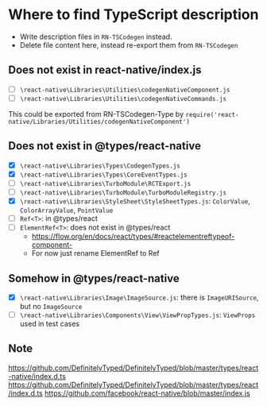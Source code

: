# Where to find TypeScript description

- Write description files in `RN-TSCodegen` instead.
- Delete file content here, instead re-export them from `RN-TSCodegen`

## Does not exist in react-native/index.js

- [ ] `\react-native\Libraries\Utilities\codegenNativeComponent.js`
- [ ] `\react-native\Libraries\Utilities\codegenNativeCommands.js`

This could be exported from RN-TSCodegen-Type by `require('react-native/Libraries/Utilities/codegenNativeComponent')`

## Does not exist in @types/react-native

- [x] `\react-native\Libraries\Types\CodegenTypes.js`
- [x] `\react-native\Libraries\Types\CoreEventTypes.js`
- [ ] `\react-native\Libraries\TurboModule\RCTExport.js`
- [ ] `\react-native\Libraries\TurboModule\TurboModuleRegistry.js`
- [x] `\react-native\Libraries\StyleSheet\StyleSheetTypes.js`: `ColorValue`, `ColorArrayValue`, `PointValue`
- [ ] `Ref<T>`: in @types/react
- [ ] `ElementRef<T>`: does not exist in @types/react
  - https://flow.org/en/docs/react/types/#reactelementreftypeof-component-
  - For now just rename ElementRef to Ref

## Somehow in @types/react-native

- [x] `\react-native\Libraries\Image\ImageSource.js`: there is `ImageURISource`, but no `ImageSource`
- [ ] `\react-native\Libraries\Components\View\ViewPropTypes.js`: `ViewProps` used in test cases

## Note

https://github.com/DefinitelyTyped/DefinitelyTyped/blob/master/types/react-native/index.d.ts
https://github.com/DefinitelyTyped/DefinitelyTyped/blob/master/types/react/index.d.ts
https://github.com/facebook/react-native/blob/master/index.js

